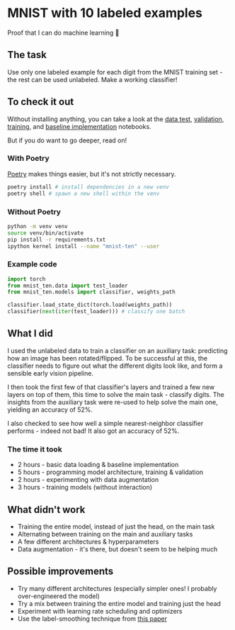 # MNIST with 10 labeled examples
Proof that I can do machine learning 🌈


## The task
Use only one labeled example for each digit from the MNIST training set - the rest can be used unlabeled. Make a working classifier!


## To check it out
Without installing anything, you can take a look at the [data test](https://nbviewer.jupyter.org/github/malyvsen/mnist-ten/blob/master/data_test.ipynb), [validation](https://nbviewer.jupyter.org/github/malyvsen/mnist-ten/blob/master/validate.ipynb), [training](https://nbviewer.jupyter.org/github/malyvsen/mnist-ten/blob/master/train.ipynb), and [baseline implementation](baseline.ipynb "Best viewed locally - nbviewer is having difficulties") notebooks.

But if you do want to go deeper, read on!

### With Poetry
[Poetry](https://python-poetry.org) makes things easier, but it's not strictly necessary.
```sh
poetry install # install dependencies in a new venv
poetry shell # spawn a new shell within the venv
```

### Without Poetry
```sh
python -m venv venv
source venv/bin/activate
pip install -r requirements.txt
ipython kernel install --name "mnist-ten" --user
```

### Example code
```python
import torch
from mnist_ten.data import test_loader
from mnist_ten.models import classifier, weights_path

classifier.load_state_dict(torch.load(weights_path))
classifier(next(iter(test_loader))) # classify one batch
```


## What I did
I used the unlabeled data to train a classifier on an auxiliary task: predicting how an image has been rotated/flipped. To be successful at this, the classifier needs to figure out what the different digits look like, and form a sensible early vision pipeline.

I then took the first few of that classifier's layers and trained a few new layers on top of them, this time to solve the main task - classify digits. The insights from the auxiliary task were re-used to help solve the main one, yielding an accuracy of 52%.

I also checked to see how well a simple nearest-neighbor classifier performs - indeed not bad! It also got an accuracy of 52%.

### The time it took
* 2 hours - basic data loading & baseline implementation
* 5 hours - programming model architecture, training & validation
* 2 hours - experimenting with data augmentation
* 3 hours - training models (without interaction)


## What didn't work
* Training the entire model, instead of just the head, on the main task
* Alternating between training on the main and auxiliary tasks
* A few different architectures & hyperparameters
* Data augmentation - it's there, but doesn't seem to be helping much


## Possible improvements
* Try many different architectures (especially simpler ones! I probably over-engineered the model)
* Try a mix between training the entire model and training just the head
* Experiment with learning rate scheduling and optimizers
* Use the label-smoothing technique from [this paper](https://arxiv.org/pdf/1904.12848.pdf)